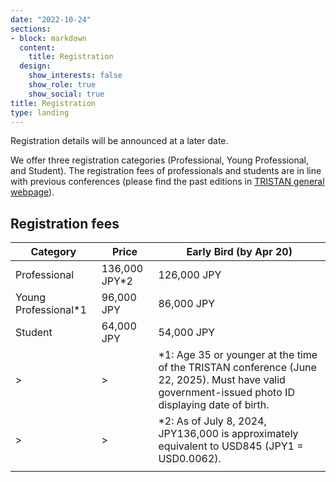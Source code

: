 ```yaml
---
date: "2022-10-24"
sections:
- block: markdown
  content:
    title: Registration
  design:
    show_interests: false
    show_role: true
    show_social: true
title: Registration
type: landing
---
```


<!-- Please see below for a list of topics. -->
Registration details will be announced at a later date.

We offer three registration categories (Professional, Young Professional, and Student). The registration fees of professionals and students are in line with previous conferences (please find the past editions in [TRISTAN general webpage](https://tristanconference.org/past-editions)).

## Registration fees

| Category | Price | Early Bird (by Apr 20) |
| ------------------| ------------------------------ | ------------------------------ |
| Professional | 136,000 JPY*2 | 126,000 JPY |
| Young Professional*1 | 96,000 JPY | 86,000 JPY |
| Student | 64,000 JPY | 54,000 JPY |
|> | > | *1: Age 35 or younger at the time of the TRISTAN conference (June 22, 2025). Must have valid government-issued photo ID displaying date of birth.|
|> |> |*2: As of July 8, 2024, JPY136,000 is approximately equivalent to USD845 (JPY1 = USD0.0062).|
|||
